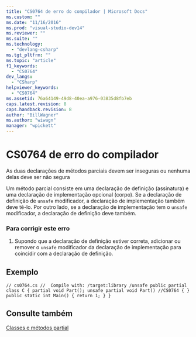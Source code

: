 ```yaml
---
title: "CS0764 de erro do compilador | Microsoft Docs"
ms.custom: ""
ms.date: "11/16/2016"
ms.prod: "visual-studio-dev14"
ms.reviewer: ""
ms.suite: ""
ms.technology: 
  - "devlang-csharp"
ms.tgt_pltfrm: ""
ms.topic: "article"
f1_keywords: 
  - "CS0764"
dev_langs: 
  - "CSharp"
helpviewer_keywords: 
  - "CS0764"
ms.assetid: 76a64149-49d8-40ea-a976-03835d8fb7eb
caps.latest.revision: 8
caps.handback.revision: 8
author: "BillWagner"
ms.author: "wiwagn"
manager: "wpickett"
---
```

# CS0764 de erro do compilador
As duas declarações de métodos parciais devem ser inseguras ou nenhuma delas deve ser não segura  
  
 Um método parcial consiste em uma declaração de definição \(assinatura\) e uma declaração de implementação opcional \(corpo\). Se a declaração de definição de `unsafe` modificador, a declaração de implementação também deve tê\-lo. Por outro lado, se a declaração de implementação tem o `unsafe` modificador, a declaração de definição deve também.  
  
### Para corrigir este erro  
  
1.  Supondo que a declaração de definição estiver correta, adicionar ou remover o `unsafe` modificador da declaração de implementação para coincidir com a declaração de definição.  
  
## Exemplo  
  
```  
// cs0764.cs //  Compile with: /target:library /unsafe public partial class C { partial void Part(); unsafe partial void Part() //CS0764 { } public static int Main() { return 1; } }  
```  
  
## Consulte também  
 [Classes e métodos partial](../../csharp/programming-guide/classes-and-structs/partial-classes-and-methods.md)